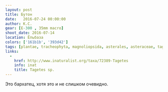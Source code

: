 ```yaml
---
layout: post
title: Бутон
date:   2016-07-24 00:00:00
author: К.С.
gear: [E-300 , 35mm macro]
shoot_date: 2016-07-14
location: Ёльбаза
colors: ['161b1b', '393d42']
tags: [plantae, tracheophyta, magnoliopsida, asterales, asteraceae, tagetes]
links:
  -
    href: http://www.inaturalist.org/taxa/72389-Tagetes
    info: inat
    title: Tagetes sp.
---
```


Это бархатец, хотя это и не слишком очевидно.
